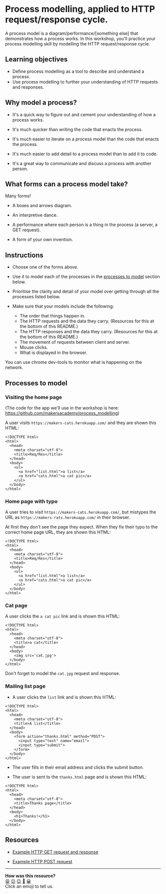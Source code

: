 # Process modelling, applied to HTTP request/response cycle.

A process model is a diagram/performance/[something else] that demonstrates how a process works. In this workshop, you'll practice your process modelling skill by modelling the HTTP request/response cycle.

## Learning objectives

- Define process modelling as a tool to describe and understand a process.
- Use process modelling to further your understanding of HTTP requests and responses.

## Why model a process?

* It's a quick way to figure out and cement your understanding of how a process works.

* It's much quicker than writing the code that enacts the process.

* It's much easier to iterate on a process model than the code that enacts the process.

* It's much easier to add detail to a process model than to add it to code.

* It's a great way to communicate and discuss a process with another person.

## What forms can a process model take?

Many forms!

* A boxes and arrows diagram.

* An interpretive dance.

* A performance where each person is a thing in the process (a server, a GET request).

* A form of your own invention.

## Instructions

* Choose one of the forms above.

* Use it to model each of the processes in the [processes to model](README.md#processes-to-model) section below.

* Prioritise the clarity and detail of your model over getting through all the processes listed below.

* Make sure that your models include the following:

  * The order that things happen in.
  * The HTTP requests and the data they carry. (Resources for this at the bottom of this README.)
  * The HTTP responses and the data they carry. (Resources for this at the bottom of this README.)
  * The movement of requests between client and server.
  * Mouse clicks.
  * What is displayed in the browser.

You can use chrome dev-tools to monitor what is happening on the network.

## Processes to model

### Visiting the home page
(The code for the app we'll use in the workshop is here: https://github.com/makersacademy/process_modelling)

A user visits `https://makers-cats.herokuapp.com/` and they are shown this HTML:

```
<!DOCTYPE html>
<html>
  <head>
    <meta charset="utf-8">
    <title>Req/Res</title>
  </head>
  <body>
    <ul>
      <a href="list.html">a list</a>
      <a href="cats.html">a cat pic</a>
    </ul>
  </body>
</html>

```


### Home page with typo

A user tries to visit `https://makers-cats.herokuapp.com/`, but mistypes the URL as `https://makers-rats.herokuapp.com/` in their browser.

At first they don't see the page they expect. When they fix their typo to the correct home page URL, they are shown this HTML:

```
<!DOCTYPE html>
<html>
  <head>
    <meta charset="utf-8">
    <title>Req/Res</title>
  </head>
  <body>
    <ul>
      <a href="list.html">a list</a>
      <a href="cats.html">a cat pic</a>
    </ul>
  </body>
</html>

```

### Cat page

A user clicks the `a cat pic` link and is shown this HTML:

```
<!DOCTYPE html>
<html>
  <head>
    <meta charset="utf-8">
    <title>a cat</title>
  </head>
  <body>
    <img src='cat.jpg'>
  </body>
</html>

```

Don't forget to model the `cat.jpg` request and response.

### Mailing list page

* A user clicks the `list` link and is shown this HTML:

```
<!DOCTYPE html>
<html>
  <head>
    <meta charset="utf-8">
    <title>A list</title>
  </head>
  <body>
    <form action="thanks.html" method="POST">
      <input type="text" name="email">
      <input type="submit">
    </form>
  </body>
</html>
```

* The user fills in their email address and clicks the submit button.

* The user is sent to the `thanks.html` page and is shown this HTML:

```
<!DOCTYPE html>
<html>
  <head>
    <meta charset="utf-8">
    <title>Thanks page</title>
  </head>
  <body>
    <h1>Thanks!</h1>
  </body>
</html>
```

## Resources

* [Example HTTP GET request and response](https://www.jmarshall.com/easy/http/#sample)

* [Example HTTP POST request](https://www.jmarshall.com/easy/http/#postmethod)

<!-- BEGIN GENERATED SECTION DO NOT EDIT -->

---

**How was this resource?**  
[😫](https://airtable.com/shrUJ3t7KLMqVRFKR?prefill_Repository=skills-workshops&prefill_File=week-3/process_modelling/README.md&prefill_Sentiment=😫) [😕](https://airtable.com/shrUJ3t7KLMqVRFKR?prefill_Repository=skills-workshops&prefill_File=week-3/process_modelling/README.md&prefill_Sentiment=😕) [😐](https://airtable.com/shrUJ3t7KLMqVRFKR?prefill_Repository=skills-workshops&prefill_File=week-3/process_modelling/README.md&prefill_Sentiment=😐) [🙂](https://airtable.com/shrUJ3t7KLMqVRFKR?prefill_Repository=skills-workshops&prefill_File=week-3/process_modelling/README.md&prefill_Sentiment=🙂) [😀](https://airtable.com/shrUJ3t7KLMqVRFKR?prefill_Repository=skills-workshops&prefill_File=week-3/process_modelling/README.md&prefill_Sentiment=😀)  
Click an emoji to tell us.

<!-- END GENERATED SECTION DO NOT EDIT -->
